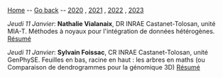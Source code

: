 [Home](../index.md) -- [Go back](index.md) -- [2020](2020.md) , [2021](2021.md) , [2022](2022.md) , [2023](2023.md)

_Jeudi 11 Janvier_: **Nathalie Vialanaix**, DR INRAE Castanet-Tolosan, unité MIA-T. Méthodes à noyaux pour l'intégration de données hétérogènes. [Résumé](resumes.md#Vialanaix2024)

_Jeudi 11 Janvier_: **Sylvain Foissac**, CR INRAE Castanet-Tolosan, unité GenPhySE. Feuilles en bas, racine en haut : les arbres en maths  (ou Comparaison de dendrogrammes pour la génomique 3D) [Résumé](resumes.md#Foissac2024)
